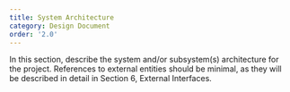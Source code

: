 ```yaml
---
title: System Architecture
category: Design Document
order: '2.0'
---
```


In this section, describe the system and/or subsystem(s) architecture for the project.  References to external entities should be minimal, as they will be described in detail in Section 6, External Interfaces.
